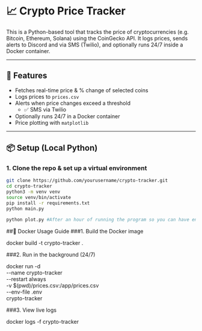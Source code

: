 # 📈 Crypto Price Tracker

This is a Python-based tool that tracks the price of cryptocurrencies (e.g. Bitcoin, Ethereum, Solana) using the CoinGecko API. It logs prices, sends alerts to Discord and via SMS (Twilio), and optionally runs 24/7 inside a Docker container.

---

## 🚀 Features

- Fetches real-time price & % change of selected coins
- Logs prices to `prices.csv`
- Alerts when price changes exceed a threshold
  - ✅ SMS via Twilio
- Optionally runs 24/7 in a Docker container
- Price plotting with `matplotlib`

---

## 📦 Setup (Local Python)

### 1. Clone the repo & set up a virtual environment

```bash
git clone https://github.com/yourusername/crypto-tracker.git
cd crypto-tracker
python3 -m venv venv
source venv/bin/activate
pip install -r requirements.txt
python main.py

python plot.py #After an hour of running the program so you can have enough data to work with
```

##🐳 Docker Usage Guide
###1. Build the Docker image

docker build -t crypto-tracker .

###2. Run in the background (24/7)

docker run -d \
  --name crypto-tracker \
  --restart always \
  -v $(pwd)/prices.csv:/app/prices.csv \
  --env-file .env \
  crypto-tracker

###3. View live logs

docker logs -f crypto-tracker



